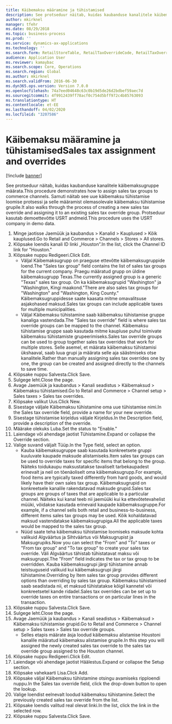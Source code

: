 ```yaml
---
title: Käibemaksu määramine ja tühistamised
description: See protseduur näitab, kuidas kaubanduse kanalitele käibemaksugruppe määrata.
author: mkirknel
manager: tfehr
ms.date: 08/29/2018
ms.topic: business-process
ms.prod: ''
ms.service: dynamics-ax-applications
ms.technology: ''
ms.search.form: RetailStoreTable, RetailTaxOverrideCode, RetailTaxOverrideGroup
audience: Application User
ms.reviewer: kamaybac
ms.search.scope: Core, Operations
ms.search.region: Global
ms.author: mkirknel
ms.search.validFrom: 2016-06-30
ms.dyn365.ops.version: Version 7.0.0
ms.openlocfilehash: 74a7eed04648c63c0b19d5de26d2bdbef59aec7d
ms.sourcegitcommit: 4f9912439ff78acf0c754d5bff972c4b85763093
ms.translationtype: HT
ms.contentlocale: et-EE
ms.lasthandoff: 04/02/2020
ms.locfileid: "3207586"
---
```

# <a name="sales-tax-assignment-and-overrides"></a><span data-ttu-id="7a4dc-103">Käibemaksu määramine ja tühistamised</span><span class="sxs-lookup"><span data-stu-id="7a4dc-103">Sales tax assignment and overrides</span></span>

[!include [banner](../../includes/banner.md)]

<span data-ttu-id="7a4dc-104">See protseduur näitab, kuidas kaubanduse kanalitele käibemaksugruppe määrata.</span><span class="sxs-lookup"><span data-stu-id="7a4dc-104">This procedure demonstrates how to assign sales tax groups to commerce channels.</span></span> <span data-ttu-id="7a4dc-105">Samuti näitab see uue käibemaksu tühistamise loomise protsessi ja selle määramist olemasolevale käibemaksu tühistamise grupile.</span><span class="sxs-lookup"><span data-stu-id="7a4dc-105">It also walks through the process of creating a new sales tax override and assigning it to an existing sales tax override group.</span></span> <span data-ttu-id="7a4dc-106">Protseduur kasutab demoettevõtte USRT andmeid.</span><span class="sxs-lookup"><span data-stu-id="7a4dc-106">This procedure uses the USRT company in demo data.</span></span>

1. <span data-ttu-id="7a4dc-107">Minge jaotisse Jaemüük ja kaubandus > Kanalid > Kauplused > Kõik kauplused.</span><span class="sxs-lookup"><span data-stu-id="7a4dc-107">Go to Retail and Commerce > Channels > Stores > All stores.</span></span>
2. <span data-ttu-id="7a4dc-108">Klõpsake loendis kanali ID linki „Houston”.</span><span class="sxs-lookup"><span data-stu-id="7a4dc-108">In the list, click the Channel ID link for "Houston."</span></span>
3. <span data-ttu-id="7a4dc-109">Klõpsake nuppu Redigeeri.</span><span class="sxs-lookup"><span data-stu-id="7a4dc-109">Click Edit.</span></span>
    * <span data-ttu-id="7a4dc-110">Väljal Käibemaksugrupp on praeguse ettevõtte käibemaksugruppide loend.</span><span class="sxs-lookup"><span data-stu-id="7a4dc-110">The "Sales tax group" field contains the list of sales tax groups for the current company.</span></span> <span data-ttu-id="7a4dc-111">Praegu määratud grupp on üldine käibemaksugrupp Texas.</span><span class="sxs-lookup"><span data-stu-id="7a4dc-111">The currently assigned group is a generic "Texas" sales tax group.</span></span> <span data-ttu-id="7a4dc-112">On ka käibemaksugrupid "Washington" ja "Washington, Kingi maakond."</span><span class="sxs-lookup"><span data-stu-id="7a4dc-112">There are also sales tax groups for "Washington" and "Washington, King County."</span></span> <span data-ttu-id="7a4dc-113">Käibemaksugruppidesse saate kaasata mitme omavalitsuse asjakohased maksud.</span><span class="sxs-lookup"><span data-stu-id="7a4dc-113">Sales tax groups can include applicable taxes for multiple municipalities.</span></span>  
    * <span data-ttu-id="7a4dc-114">Väljal Käibemaksu tühistamine saab käibemaksu tühistamise gruppe kanaliga vastendada.</span><span class="sxs-lookup"><span data-stu-id="7a4dc-114">The "Sales tax override" field is where sales tax override groups can be mapped to the channel.</span></span> <span data-ttu-id="7a4dc-115">Käibemaksu tühistamise gruppe saab kasutada mitme kaupluse puhul toimivate käibemaksu tühistamiste grupeerimiseks.</span><span class="sxs-lookup"><span data-stu-id="7a4dc-115">Sales tax override groups can be used to group together sales tax overrides that work for multiple stores.</span></span> <span data-ttu-id="7a4dc-116">Selle asemel, et määrata käibemaksu tühistamisi ükshaaval, saab luua grupi ja määrata selle aja säästmiseks otse kanalitele.</span><span class="sxs-lookup"><span data-stu-id="7a4dc-116">Rather than manually assigning sales tax overrides one by one, the group can be created and assigned directly to the channels to save time.</span></span>  
4. <span data-ttu-id="7a4dc-117">Klõpsake nuppu Salvesta.</span><span class="sxs-lookup"><span data-stu-id="7a4dc-117">Click Save.</span></span>
5. <span data-ttu-id="7a4dc-118">Sulgege leht.</span><span class="sxs-lookup"><span data-stu-id="7a4dc-118">Close the page.</span></span>
6. <span data-ttu-id="7a4dc-119">Avage Jaemüük ja kaubandus > Kanali seadistus > Käibemaksud > Käibemaksu tühistamised.</span><span class="sxs-lookup"><span data-stu-id="7a4dc-119">Go to Retail and Commerce > Channel setup > Sales taxes > Sales tax overrides.</span></span>
7. <span data-ttu-id="7a4dc-120">Klõpsake valikut Uus.</span><span class="sxs-lookup"><span data-stu-id="7a4dc-120">Click New.</span></span>
8. <span data-ttu-id="7a4dc-121">Sisestage väljale Käibemaksu tühistamine oma uue tühistamise nimi.</span><span class="sxs-lookup"><span data-stu-id="7a4dc-121">In the Sales tax override field, provide a name for your new override.</span></span>
9. <span data-ttu-id="7a4dc-122">Sisestage tühistamise kirjeldus väljale Kirjeldus.</span><span class="sxs-lookup"><span data-stu-id="7a4dc-122">In the Description field, provide a description of the override.</span></span>
10. <span data-ttu-id="7a4dc-123">Määrake olekuks Luba.</span><span class="sxs-lookup"><span data-stu-id="7a4dc-123">Set the status to "Enable."</span></span>
11. <span data-ttu-id="7a4dc-124">Laiendage või ahendage jaotist Tühistamine.</span><span class="sxs-lookup"><span data-stu-id="7a4dc-124">Expand or collapse the Override section.</span></span>
12. <span data-ttu-id="7a4dc-125">Valige suvand väljalt Tüüp.</span><span class="sxs-lookup"><span data-stu-id="7a4dc-125">In the Type field, select an option.</span></span>
    * <span data-ttu-id="7a4dc-126">Kauba käibemaksugruppe saab kasutada konkreetsete gruppi kuuluvate kaupade maksude alistamiseks.</span><span class="sxs-lookup"><span data-stu-id="7a4dc-126">Item sales tax groups can be used to override taxes for specific items that belong to the group.</span></span> <span data-ttu-id="7a4dc-127">Näiteks toidukaupu maksustatakse tavaliselt tarbekaupadest erinevalt ja neil on tõenäoliselt oma käibemaksugrupp.</span><span class="sxs-lookup"><span data-stu-id="7a4dc-127">For example, food items are typically taxed differently from hard goods, and would likely have their own sales tax group.</span></span> <span data-ttu-id="7a4dc-128">Käibemaksugrupid on konkreetsele kanalile rakendatavad maksude grupid.</span><span class="sxs-lookup"><span data-stu-id="7a4dc-128">Sales tax groups are groups of taxes that are applicable to a particular channel.</span></span> <span data-ttu-id="7a4dc-129">Näiteks kui kanal teeb nii jaemüüki kui ka ettevõtetevahelist müüki, võidakse kasutada erinevaid kaupade käibemaksugruppe.</span><span class="sxs-lookup"><span data-stu-id="7a4dc-129">For example, if a channel sells both retail and business-to-business, different items sales tax groups may be used.</span></span> <span data-ttu-id="7a4dc-130">Kõik kohaldatavad maksud vastendatakse käibemaksugrupiga.</span><span class="sxs-lookup"><span data-stu-id="7a4dc-130">All the applicable taxes would be mapped to the sales tax group.</span></span>  
    * <span data-ttu-id="7a4dc-131">Nüüd saate teha käibemaksu tühistamise loomiseks maksude kohta valikuid Algväärtus ja Sihtväärtus või Maksugrupist ja Maksugrupiks.</span><span class="sxs-lookup"><span data-stu-id="7a4dc-131">Now you can select the "From" and "To" taxes or "From tax group" and "To tax group" to create your sales tax override.</span></span> <span data-ttu-id="7a4dc-132">Väli Algväärtus tähistab tühistatavat maksu või maksugruppi.</span><span class="sxs-lookup"><span data-stu-id="7a4dc-132">The "From" field indicates the tax or tax group to be overridden.</span></span> <span data-ttu-id="7a4dc-133">Kauba käibemaksugrupi järgi tühistamine annab teistsuguseid valikuid kui käibemaksugrupi järgi tühistamine.</span><span class="sxs-lookup"><span data-stu-id="7a4dc-133">Overriding by Item sales tax group provides different options than overriding by sales tax group.</span></span> <span data-ttu-id="7a4dc-134">Käibemaksu tühistamised saab seadistada nii, et maksud tühistatakse kõigil kannetel või konkreetsetel kande ridadel.</span><span class="sxs-lookup"><span data-stu-id="7a4dc-134">Sales tax overrides can be set up to override taxes on entire transactions or on particular lines in the transaction.</span></span>  
13. <span data-ttu-id="7a4dc-135">Klõpsake nuppu Salvesta.</span><span class="sxs-lookup"><span data-stu-id="7a4dc-135">Click Save.</span></span>
14. <span data-ttu-id="7a4dc-136">Sulgege leht.</span><span class="sxs-lookup"><span data-stu-id="7a4dc-136">Close the page.</span></span>
15. <span data-ttu-id="7a4dc-137">Avage Jaemüük ja kaubandus > Kanali seadistus > Käibemaksud > Käibemaksu tühistamise grupid.</span><span class="sxs-lookup"><span data-stu-id="7a4dc-137">Go to Retail and Commerce > Channel setup > Sales taxes > Sales tax override groups.</span></span>
    * <span data-ttu-id="7a4dc-138">Selles etapis määrate äsja loodud käibemaksu alistamise Houstoni kanalile määratud käibemaksu alistamise grupile.</span><span class="sxs-lookup"><span data-stu-id="7a4dc-138">In this step you will assigned the newly created sales tax override to the sales tax override group assigned to the Houston channel.</span></span>  
16. <span data-ttu-id="7a4dc-139">Klõpsake nuppu Redigeeri.</span><span class="sxs-lookup"><span data-stu-id="7a4dc-139">Click Edit.</span></span>
17. <span data-ttu-id="7a4dc-140">Laiendage või ahendage jaotist Häälestus.</span><span class="sxs-lookup"><span data-stu-id="7a4dc-140">Expand or collapse the Setup section.</span></span>
18. <span data-ttu-id="7a4dc-141">Klõpsake vahekaarti Lisa.</span><span class="sxs-lookup"><span data-stu-id="7a4dc-141">Click Add.</span></span>
19. <span data-ttu-id="7a4dc-142">Klõpsake väljal Käibemaksu tühistamine otsingu avamiseks ripploendi nuppu.</span><span class="sxs-lookup"><span data-stu-id="7a4dc-142">In the Sales tax override field, click the drop-down button to open the lookup.</span></span>
20. <span data-ttu-id="7a4dc-143">Valige loendist eelnevalt loodud käibemaksu tühistamine.</span><span class="sxs-lookup"><span data-stu-id="7a4dc-143">Select the previously created sales tax override from the list.</span></span>
21. <span data-ttu-id="7a4dc-144">Klõpsake loendis valitud real olevat linki.</span><span class="sxs-lookup"><span data-stu-id="7a4dc-144">In the list, click the link in the selected row.</span></span>
22. <span data-ttu-id="7a4dc-145">Klõpsake nuppu Salvesta.</span><span class="sxs-lookup"><span data-stu-id="7a4dc-145">Click Save.</span></span>

